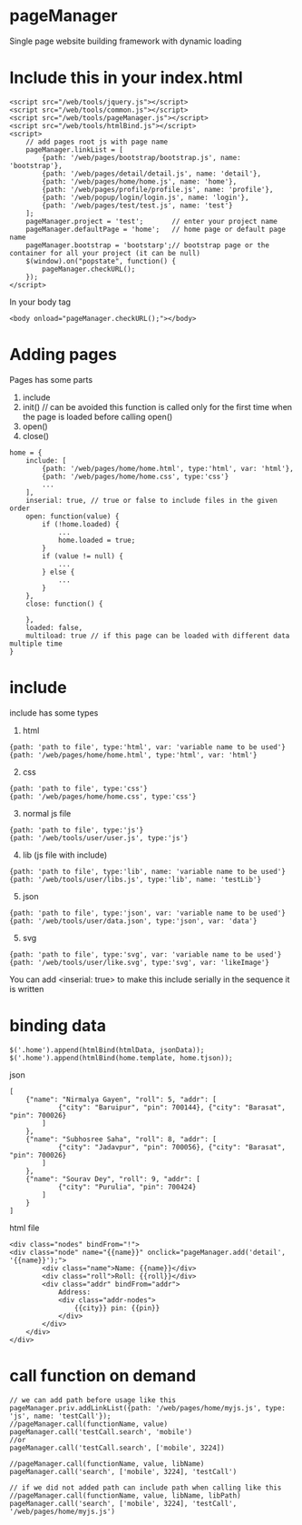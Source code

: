 # pageManager
Single page website building framework with dynamic loading

# Include this in your index.html
```
<script src="/web/tools/jquery.js"></script>
<script src="/web/tools/common.js"></script>
<script src="/web/tools/pageManager.js"></script>
<script src="/web/tools/htmlBind.js"></script>
<script>
	// add pages root js with page name
	pageManager.linkList = [
		{path: '/web/pages/bootstrap/bootstrap.js', name: 'bootstrap'},
		{path: '/web/pages/detail/detail.js', name: 'detail'},
		{path: '/web/pages/home/home.js', name: 'home'},
		{path: '/web/pages/profile/profile.js', name: 'profile'},
		{path: '/web/popup/login/login.js', name: 'login'},
		{path: '/web/pages/test/test.js', name: 'test'}
	];
	pageManager.project = 'test';       // enter your project name
	pageManager.defaultPage = 'home';   // home page or default page name
	pageManager.bootstrap = 'bootstarp';// bootstrap page or the container for all your project (it can be null)
	$(window).on("popstate", function() {
		pageManager.checkURL();
	});
</script>
```
In your body tag
```
<body onload="pageManager.checkURL();"></body>
```
# Adding pages
Pages has some parts
1) include
2) init() // can be avoided this function is called only for the first time when the page is loaded before calling open()
2) open()
3) close()
```
home = {
	include: [
		{path: '/web/pages/home/home.html', type:'html', var: 'html'},
		{path: '/web/pages/home/home.css', type:'css'}
		...
	],
	inserial: true, // true or false to include files in the given order
	open: function(value) {
		if (!home.loaded) {
			...
			home.loaded = true;
		}
		if (value != null) {
			...
		} else {
			...
		}
	},
	close: function() {
		
	},
	loaded: false,
	multiload: true // if this page can be loaded with different data multiple time
}
```
# include
include has some types
1) html
```
{path: 'path to file', type:'html', var: 'variable name to be used'}
{path: '/web/pages/home/home.html', type:'html', var: 'html'}
```
2) css
```
{path: 'path to file', type:'css'}
{path: '/web/pages/home/home.css', type:'css'}
```
3) normal js file
```
{path: 'path to file', type:'js'}
{path: '/web/tools/user/user.js', type:'js'}
```
4) lib (js file with include)
```
{path: 'path to file', type:'lib', name: 'variable name to be used'}
{path: '/web/tools/user/libs.js', type:'lib', name: 'testLib'}
```
5) json
```
{path: 'path to file', type:'json', var: 'variable name to be used'}
{path: '/web/tools/user/data.json', type:'json', var: 'data'}
```
5) svg
```
{path: 'path to file', type:'svg', var: 'variable name to be used'}
{path: '/web/tools/user/like.svg', type:'svg', var: 'likeImage'}
```
You can add <inserial: true> to make this include serially in the sequence it is written
# binding data
```
$('.home').append(htmlBind(htmlData, jsonData));
$('.home').append(htmlBind(home.template, home.tjson));
```
json
```
[
    {"name": "Nirmalya Gayen", "roll": 5, "addr": [
            {"city": "Baruipur", "pin": 700144}, {"city": "Barasat", "pin": 700026}
        ]
    },
    {"name": "Subhosree Saha", "roll": 8, "addr": [
            {"city": "Jadavpur", "pin": 700056}, {"city": "Barasat", "pin": 700026}
        ]
    },
    {"name": "Sourav Dey", "roll": 9, "addr": [
            {"city": "Purulia", "pin": 700424}
        ]
    }
]

```
html file
```
<div class="nodes" bindFrom="!">
<div class="node" name="{{name}}" onclick="pageManager.add('detail', '{{name}}');">
        <div class="name">Name: {{name}}</div>
        <div class="roll">Roll: {{roll}}</div>
        <div class="addr" bindFrom="addr">
            Address: 
            <div class="addr-nodes">
                {{city}} pin: {{pin}}
            </div>
        </div>
    </div>
</div>
```
# call function on demand
```
// we can add path before usage like this
pageManager.priv.addLinkList({path: '/web/pages/home/myjs.js', type: 'js', name: 'testCall'});
//pageManager.call(functionName, value)
pageManager.call('testCall.search', 'mobile')
//or
pageManager.call('testCall.search', ['mobile', 3224])

//pageManager.call(functionName, value, libName)
pageManager.call('search', ['mobile', 3224], 'testCall')

// if we did not added path can include path when calling like this
//pageManager.call(functionName, value, libName, libPath)
pageManager.call('search', ['mobile', 3224], 'testCall', '/web/pages/home/myjs.js')
```
